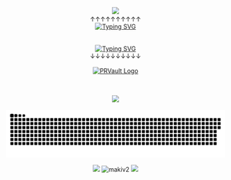 
<!-- Website link -->
<div align="center">
  <a href="https://matijapopovic.vercel.app/">
    <img src="https://user-images.githubusercontent.com/55803544/212119195-87d6fb55-634d-43a0-8eeb-33b1a25ce66e.gif">
  </a>
</div>

<div align="center">↑↑↑↑↑↑↑↑↑↑</div>
<div align="center"><a href="https://matijapopovic.vercel.app/"><img src="https://readme-typing-svg.demolab.com?font=Fira+Code&weight=500&size=28&duration=1500&pause=100&color=3BF7DF&center=true&vCenter=true&width=435&lines=Website!!!;Now+compatible+on+phone!" alt="Typing SVG" /></a></div>

<br/>
<br/>

<!-- PRVault -->
<div align="center"><a href="https://prvault-mvp-website.vercel.app/"><img src="https://readme-typing-svg.demolab.com?font=Fira+Code&weight=500&size=28&duration=2000&pause=1500&color=0D9488&center=true&vCenter=true&width=435&lines=Also+check+out+PRVault!" alt="Typing SVG" /></a></div>
<div align="center">↓↓↓↓↓↓↓↓↓↓</div>
<br/>
<div align="center">
  <a href="https://prvault-mvp-website.vercel.app/">
    <img src="https://github.com/makiv2/makiv2/assets/55803544/cd1fed2e-90e0-4eee-b428-3a562fee23f6" width=240 alt="PRVault Logo" />
  </a>
</div>
                                
<br/>
<br/>

<!-- VISITOR COUNTER -->
<p align="center"> <img src="https://komarev.com/ghpvc/?username=makiv2&color=00ADB5&style=for-the-badge">

  
<!-- SNAKE GAME -->
<p align="center"> <a href=#><img src="contributions.svg"></a>


<!-- STREAKSTATS... -->    
<p align="center"> <img src="https://streak-stats.demolab.com?user=makiv2&theme=git-dark&fire=00DDA7&currStreakNum=00DDA7">

    
<!-- STATS --> <!-- THEMES: gotham, maroongold -->
 <img src="https://github-readme-stats-git-masterrstaa-rickstaa.vercel.app/api?username=makiv2&show_icons=true&theme=maroongold" alt="makiv2" />

    
<!-- LANGUAGES --> <!-- THEMES: highcontrast, maroongold -->
<img width="495px" src="https://github-readme-stats-git-masterrstaa-rickstaa.vercel.app/api/top-langs/?username=makiv2&hide_title=true&layout=compact&theme=maroongold">


<!-- TEST... -->
